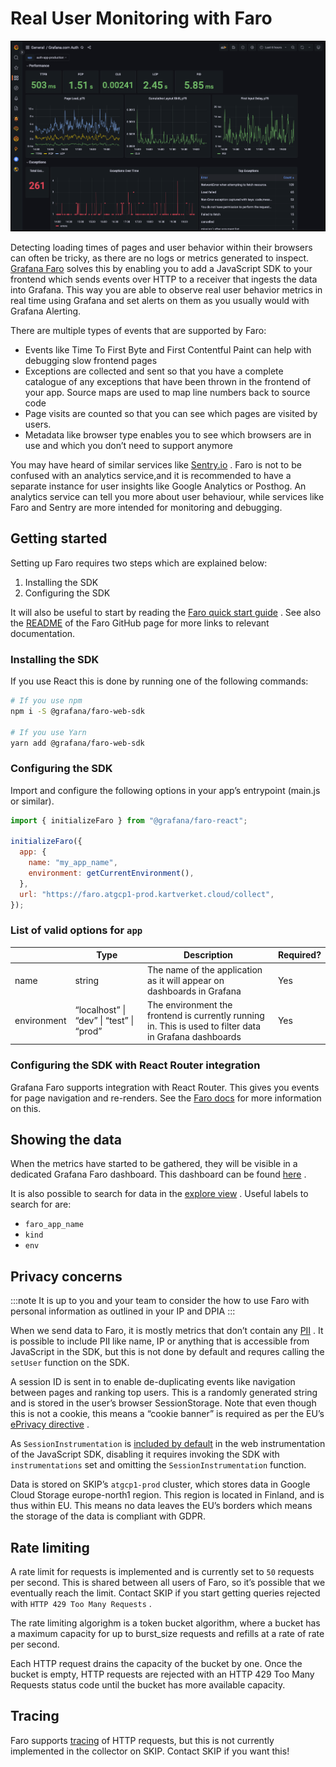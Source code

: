 # Real User Monitoring with Faro

![Faro Grafana Dashboard](images/faro_header.png)

Detecting loading times of pages and user behavior within their browsers can often be tricky, as there are no logs or metrics generated to inspect. [Grafana Faro](https://grafana.com/oss/faro/) solves this by enabling you to add a JavaScript SDK to your frontend which sends events over HTTP to a receiver that ingests the data into Grafana. This way you are able to observe real user behavior metrics in real time using Grafana and set alerts on them as you usually would with Grafana Alerting.

There are multiple types of events that are supported by Faro:

- Events like Time To First Byte and First Contentful Paint can help with debugging slow frontend pages
- Exceptions are collected and sent so that you have a complete catalogue of any exceptions that have been thrown in the frontend of your app. Source maps are used to map line numbers back to source code
- Page visits are counted so that you can see which pages are visited by users.
- Metadata like browser type enables you to see which browsers are in use and which you don’t need to support anymore

You may have heard of similar services like [Sentry.io](http://sentry.io/) . Faro is not to be confused with an analytics service,and it is recommended to have a separate instance for user insights like Google Analytics or Posthog. An analytics service can tell you more about user behaviour, while services like Faro and Sentry are more intended for monitoring and debugging.

## Getting started

Setting up Faro requires two steps which are explained below:

1. Installing the SDK
2. Configuring the SDK

It will also be useful to start by reading the [Faro quick start guide](https://github.com/grafana/faro-web-sdk/blob/main/docs/sources/tutorials/quick-start-browser.md#install-grafana-faro-web-sdk) . See also the [README](https://github.com/grafana/faro-web-sdk/blob/main/README.md) of the Faro GitHub page for more links to relevant documentation.

### Installing the SDK

If you use React this is done by running one of the following commands:

```bash
# If you use npm
npm i -S @grafana/faro-web-sdk

# If you use Yarn
yarn add @grafana/faro-web-sdk
```

### Configuring the SDK

Import and configure the following options in your app’s entrypoint (main.js or similar).

```js
import { initializeFaro } from "@grafana/faro-react";

initializeFaro({
  app: {
    name: "my_app_name",
    environment: getCurrentEnvironment(),
  },
  url: "https://faro.atgcp1-prod.kartverket.cloud/collect",
});
```

### List of valid options for `app`

|             | **Type**    | **Description**                                                        | **Required?** |
| ----------- | ----------- | ---------------------------------------------------------------------- | ------------- |
| name        | string      | The name of the application as it will appear on dashboards in Grafana | Yes           |
| environment | “localhost” &vert; “dev” &vert; “test” &vert; “prod” | The environment the frontend is currently running in. This is used to filter data in Grafana dashboards | Yes |

### Configuring the SDK with React Router integration

Grafana Faro supports integration with React Router. This gives you events for page navigation and re-renders. See the [Faro docs](https://github.com/grafana/faro-web-sdk/blob/main/packages/react/README.md) for more information on this.

## Showing the data

When the metrics have started to be gathered, they will be visible in a dedicated Grafana Faro dashboard. This dashboard can be found [here](https://monitoring.kartverket.cloud/d/CiroMopVz/grafana-faro-frontend-monitoring) .

It is also possible to search for data in the [explore view](https://monitoring.kartverket.cloud/explore) . Useful labels to search for are:

- `faro_app_name`
- `kind`
- `env`

## Privacy concerns

:::note
It is up to you and your team to consider the how to use Faro with personal information as outlined in your IP and DPIA
:::

When we send data to Faro, it is mostly metrics that don’t contain any [PII](https://www.investopedia.com/terms/p/personally-identifiable-information-pii.asp) . It is possible to include PII like name, IP or anything that is accessible from JavaScript in the SDK, but this is not done by default and requres calling the `setUser` function on the SDK.

A session ID is sent in to enable de-duplicating events like navigation between pages and ranking top users. This is a randomly generated string and is stored in the user’s browser SessionStorage. Note that even though this is not a cookie, this means a “cookie banner” is required as per the EU’s [ePrivacy directive](https://en.wikipedia.org/wiki/EPrivacy_Directive#Cookies) .

As `SessionInstrumentation` is [included by default](https://github.com/grafana/faro-web-sdk/blob/28f2d0c6c3032ce56876045c5a92256f5f798605/packages/web-sdk/src/config/getWebInstrumentations.ts#L18) in the web instrumentation of the JavaScript SDK, disabling it requires invoking the SDK with `instrumentations` set and omitting the `SessionInstrumentation` function.

Data is stored on SKIP’s `atgcp1-prod` cluster, which stores data in Google Cloud Storage europe-north1 region. This region is located in Finland, and is thus within EU. This means no data leaves the EU’s borders which means the storage of the data is compliant with GDPR.

## Rate limiting

A rate limit for requests is implemented and is currently set to `50` requests per second. This is shared between all users of Faro, so it’s possible that we eventually reach the limit. Contact SKIP if you start getting queries rejected with `HTTP 429 Too Many Requests` .

The rate limiting algorighm is a token bucket algorithm, where a bucket has a maximum capacity for up to burst_size requests and refills at a rate of rate per second.

Each HTTP request drains the capacity of the bucket by one. Once the bucket is empty, HTTP requests are rejected with an HTTP 429 Too Many Requests status code until the bucket has more available capacity.

## Tracing

Faro supports [tracing](https://grafana.com/docs/grafana-cloud/monitor-applications/frontend-observability/instrument/tracing-instrumentation/) of HTTP requests, but this is not currently implemented in the collector on SKIP. Contact SKIP if you want this!
